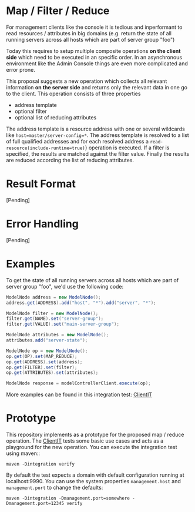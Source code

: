 # Map / Filter / Reduce

For management clients like the console it is tedious and inperformant to read resources / attributes in big domains (e.g. return the state of all running servers across all hosts which are part of server group "foo")

Today this requires to setup multiple composite operations **on the client side** which need to be executed in an specific order. In an asynchronous environment like the Admin Console things are even more complicated and error prone.

This proposal suggests a new operation which collects all relevant information **on the server side** and returns only the relevant data in one go to the client. This operation consists of three properties

- address template
- optional filter
- optional list of reducing attributes

The address template is a resource address with one or several wildcards like `host=master/server-config=*`. The address template is resolved to a list of full qualified addresses and for each resolved address a `read-resource(include-runtime=true)`} operation is executed. If a filter is specified, the results are matched against the filter value. Finally the results are reduced according the list of reducing attributes.

# Result Format

[Pending]

# Error Handling

[Pending]

# Examples

To get the state of all running servers across all hosts which are part of server group "foo", we'd use the following code:

```java
ModelNode address = new ModelNode();
address.get(ADDRESS).add("host", "*").add("server", "*");

ModelNode filter = new ModelNode();
filter.get(NAME).set("server-group");
filter.get(VALUE).set("main-server-group");

ModelNode attributes = new ModelNode();
attributes.add("server-state");

ModelNode op = new ModelNode();
op.get(OP).set(MAP_REDUCE);
op.get(ADDRESS).set(address);
op.get(FILTER).set(filter);
op.get(ATTRIBUTES).set(attributes);

ModelNode response = modelControllerClient.execute(op);
```

More examples can be found in this integration test: [ClientIT](src/test/java/org/wildfly/mapreduce/ClientIT.java)

# Prototype

This repository implements as a prototype for the proposed map / reduce operation. The [ClientIT](src/test/java/org/wildfly/mapreduce/ClientIT.java) tests some basic use cases and acts as a playground for the new operation. You can execute the integration test using maven::

    maven -Dintegration verify

By default the test expects a domain with default configuration running at localhost:9990. You can use the system properties `management.host` and `management.port` to change the defaults:

    maven -Dintegration -Dmanagement.port=somewhere -Dmanagement.port=12345 verify


